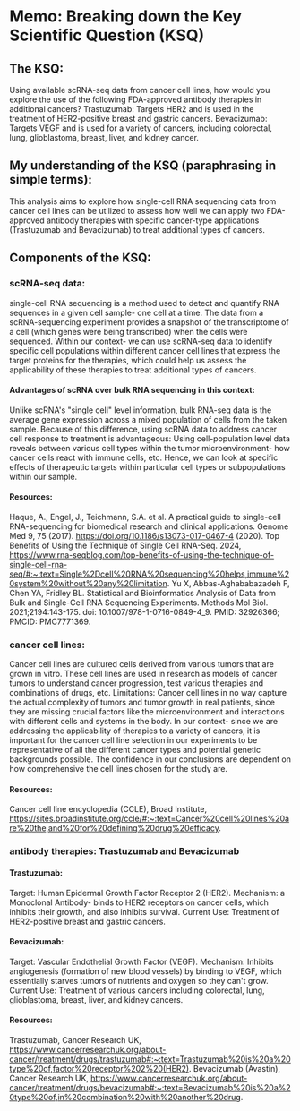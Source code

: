 # Memo: Breaking down the Key Scientific Question (KSQ)

## The KSQ: 
Using available scRNA-seq data from cancer cell lines, how would you explore the use of the following FDA-approved antibody therapies in additional cancers?
Trastuzumab: Targets HER2 and is used in the treatment of HER2-positive breast and gastric cancers.
Bevacizumab: Targets VEGF and is used for a variety of cancers, including colorectal, lung, glioblastoma, breast, liver, and kidney cancer.

## My understanding of the KSQ (paraphrasing in simple terms):
This analysis aims to explore how single-cell RNA sequencing data from cancer cell lines can be utilized to assess how well we can apply two FDA-approved antibody therapies with specific cancer-type applications (Trastuzumab and Bevacizumab) to treat additional types of cancers. 

## Components of the KSQ:
### scRNA-seq data:
single-cell RNA sequencing is a method used to detect and quantify RNA sequences in a given cell sample- one cell at a time. The data from a scRNA-sequencing experiment provides a snapshot of the transcriptome of a cell (which genes were being transcribed) when the cells were sequenced. 
Within our context- we can use scRNA-seq data to identify specific cell populations within different cancer cell lines that express the target proteins for the therapies, which could help us assess the applicability of these therapies to treat additional types of cancers.

#### Advantages of scRNA over bulk RNA sequencing in this context:
Unlike scRNA's "single cell" level information, bulk RNA-seq data is the average gene expression across a mixed population of cells from the taken sample. Because of this difference, using scRNA data to address cancer cell response to treatment is advantageous:
Using cell-population level data reveals between various cell types within the tumor microenvironment- how cancer cells react with immune cells, etc. Hence, we can look at specific effects of therapeutic targets within particular cell types or subpopulations within our sample.

#### Resources:
Haque, A., Engel, J., Teichmann, S.A. et al. A practical guide to single-cell RNA-sequencing for biomedical research and clinical applications. Genome Med 9, 75 (2017). https://doi.org/10.1186/s13073-017-0467-4
(2020). Top Benefits of Using the Technique of Single Cell RNA-Seq. 2024, https://www.rna-seqblog.com/top-benefits-of-using-the-technique-of-single-cell-rna-seq/#:~:text=Single%2Dcell%20RNA%20sequencing%20helps,immune%20system%20without%20any%20limitation. 
Yu X, Abbas-Aghababazadeh F, Chen YA, Fridley BL. Statistical and Bioinformatics Analysis of Data from Bulk and Single-Cell RNA Sequencing Experiments. Methods Mol Biol. 2021;2194:143-175. doi: 10.1007/978-1-0716-0849-4_9. PMID: 32926366; PMCID: PMC7771369.

### cancer cell lines:
Cancer cell lines are cultured cells derived from various tumors that are grown in vitro. These cell lines are used in research as models of cancer tumors to understand cancer progression, test various therapies and combinations of drugs, etc.
Limitations: Cancer cell lines in no way capture the actual complexity of tumors and tumor growth in real patients, since they are missing crucial factors like the microenvironment and interactions with different cells and systems in the body.
In our context- since we are addressing the applicability of therapies to a variety of cancers, it is important for the cancer cell line selection in our experiments to be representative of all the different cancer types and potential genetic backgrounds possible. The confidence in our conclusions are dependent on how comprehensive the cell lines chosen for the study are.

#### Resources:
Cancer cell line encyclopedia (CCLE), Broad Institute, https://sites.broadinstitute.org/ccle/#:~:text=Cancer%20cell%20lines%20are%20the,and%20for%20defining%20drug%20efficacy.

### antibody therapies: Trastuzumab and Bevacizumab
#### Trastuzumab:
Target: Human Epidermal Growth Factor Receptor 2 (HER2).
Mechanism: a Monoclonal Antibody- binds to HER2 receptors on cancer cells, which inhibits their growth, and also inhibits survival.
Current Use: Treatment of HER2-positive breast and gastric cancers.

#### Bevacizumab:
Target: Vascular Endothelial Growth Factor (VEGF).
Mechanism: Inhibits angiogenesis (formation of new blood vessels) by binding to VEGF, which essentially starves tumors of nutrients and oxygen so they can't grow.
Current Use: Treatment of various cancers including colorectal, lung, glioblastoma, breast, liver, and kidney cancers.

#### Resources:
Trastuzumab, Cancer Research UK, https://www.cancerresearchuk.org/about-cancer/treatment/drugs/trastuzumab#:~:text=Trastuzumab%20is%20a%20type%20of,factor%20receptor%202%20(HER2).
Bevacizumab (Avastin), Cancer Research UK, https://www.cancerresearchuk.org/about-cancer/treatment/drugs/bevacizumab#:~:text=Bevacizumab%20is%20a%20type%20of,in%20combination%20with%20another%20drug.
